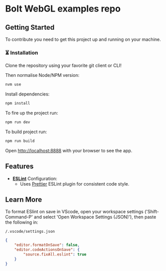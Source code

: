 # Bolt WebGL examples repo

## Getting Started

To
contribute
you need
to get
this
project up
and
running on
your
machine.

### ⏳ Installation

Clone the
repository
using your
favorite
git client
or CLI!

Then
normalise
Node/NPM
version:

```bash
nvm use
```

Install
dependencies:

```bash
npm install
```

To fire up
the
project
run:

```bash
npm run dev
```

To build
project
run:

```bash
npm run build
```

Open
[http://localhost:8888](http://localhost:8888)
with your
browser to
see the
app.

## Features

-   **[ESLint](https://eslint.org/)**
    Configuration:
    -   Uses
        [Prettier](https://prettier.io/)
        ESLint
        plugin
        for
        consistent
        code
        style.

## Learn More

To format
ESlint on
save in
VScode,
open your
workspace
settings
('Shift-Command-P'
and select
'Open
Workspace
Settings
(JSON)'),
then paste
the
following
in:

`/.vscode/settings.json`

```json
{
	"editor.formatOnSave": false,
	"editor.codeActionsOnSave": {
		"source.fixAll.eslint": true
	}
}
```
